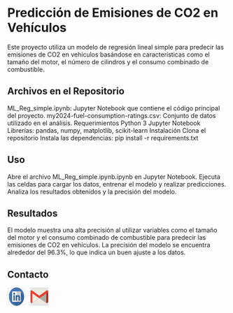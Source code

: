# Predicción de Emisiones de CO2 en Vehículos

Este proyecto utiliza un modelo de regresión lineal simple para predecir las emisiones de CO2 en vehículos basándose en características como el tamaño del motor, el número de cilindros y el consumo combinado de combustible.

## Archivos en el Repositorio

ML_Reg_simple.ipynb: Jupyter Notebook que contiene el código principal del proyecto.
my2024-fuel-consumption-ratings.csv: Conjunto de datos utilizado en el análisis.
Requerimientos
Python 3
Jupyter Notebook
Librerías: pandas, numpy, matplotlib, scikit-learn
Instalación
Clona el repositorio
Instala las dependencias: pip install -r requirements.txt

## Uso
Abre el archivo ML_Reg_simple.ipynb.ipynb en Jupyter Notebook.
Ejecuta las celdas para cargar los datos, entrenar el modelo y realizar predicciones.
Analiza los resultados obtenidos y la precisión del modelo.

## Resultados
El modelo muestra una alta precisión al utilizar variables como el tamaño del motor y el consumo combinado de combustible para predecir las emisiones de CO2 en vehículos. La precisión del modelo se encuentra alrededor del 96.3%, lo que indica un buen ajuste a los datos.


## Contacto

<div style="display: flex; align-items: center;">
  <a href="https://www.linkedin.com/public-profile/settings?trk=d_flagship3_profile_self_view_public_profile.com/" style="margin-right: 10px;">
    <img src="./imagenes/in_logo.png" alt="LinkedIn" width="42" height="42">
  </a>
  <a href="mailto:willcr32@gmail.com" style="margin-right: 10px;">
    <img src="./imagenes/gmail_logo.png" alt="Gmail" width="42" height="42">
  </a>
</div>
